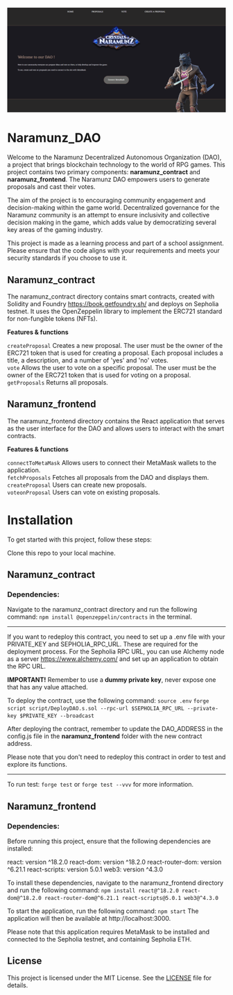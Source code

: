 ![NaramunzDAO](./naramunz_frontend/src/img/NaramunzDAO.png)

# Naramunz_DAO

Welcome to the Naramunz Decentralized Autonomous Organization (DAO), a project that brings blockchain technology to the world of RPG games. This project contains two primary components: **naramunz_contract** and **naramunz_frontend**.
The Naramunz DAO empowers users to generate proposals and cast their votes.

The aim of the project is to encouraging community engagement and decision-making within the game world. Decentralized governance for the Naramunz community is an attempt to ensure inclusivity and collective decision making in the game, which adds value by democratizing several key areas of the gaming industry.

This project is made as a learning process and part of a school assignment. Please ensure that the code aligns with your requirements and meets your security standards if you choose to use it.

## Naramunz_contract

The naramunz_contract directory contains smart contracts, created with Solidity and Foundry https://book.getfoundry.sh/ and deploys on Sepholia testnet. It uses the OpenZeppelin library to implement the ERC721 standard for non-fungible tokens (NFTs).

**Features & functions**

`createProposal` Creates a new proposal. The user must be the owner of the ERC721 token that is used for creating a proposal. Each proposal includes a title, a description, and a number of 'yes' and 'no' votes.  
`vote` Allows the user to vote on a specific proposal. The user must be the owner of the ERC721 token that is used for voting on a proposal.  
`getProposals` Returns all proposals.

## Naramunz_frontend

The naramunz_frontend directory contains the React application that serves as the user interface for the DAO and allows users to interact with the smart contracts.

**Features & functions**

`connectToMetaMask` Allows users to connect their MetaMask wallets to the application.  
`fetchProposals` Fetches all proposals from the DAO and displays them.  
`createProposal` Users can create new proposals.  
`voteonProposal` Users can vote on existing proposals.

# Installation

To get started with this project, follow these steps:

Clone this repo to your local machine.

## Naramunz_contract

### Dependencies:

Navigate to the naramunz_contract directory and run the following command: `npm install @openzeppelin/contracts` in the terminal.

---

If you want to redeploy this contract, you need to set up a .env file with your PRIVATE_KEY and SEPHOLIA_RPC_URL. These are required for the deployment process. For the Sepholia RPC URL, you can use Alchemy node as a server https://www.alchemy.com/ and set up an application to obtain the RPC URL.

**IMPORTANT!** Remember to use a **dummy private key**, never expose one that has any value attached.

To deploy the contract, use the following command: `source .env` `forge script script/DeployDAO.s.sol --rpc-url $SEPHOLIA_RPC_URL --private-key $PRIVATE_KEY --broadcast`

After deploying the contract, remember to update the DAO_ADDRESS in the config.js file in the **naramunz_frontend** folder with the new contract address.

Please note that you don't need to redeploy this contract in order to test and explore its functions.

---

To run test: `forge test` or `forge test --vvv` for more information.

## Naramunz_frontend

### Dependencies:

Before running this project, ensure that the following dependencies are installed:

react: version ^18.2.0
react-dom: version ^18.2.0
react-router-dom: version ^6.21.1
react-scripts: version 5.0.1
web3: version ^4.3.0

To install these dependencies, navigate to the naramunz_frontend directory and run the following command:
`npm install react@^18.2.0 react-dom@^18.2.0 react-router-dom@^6.21.1 react-scripts@5.0.1 web3@^4.3.0`

To start the application, run the following command:
`npm start`
The application will then be available at http://localhost:3000.

Please note that this application requires MetaMask to be installed and connected to the Sepholia testnet, and containing Sepholia ETH.

## License

This project is licensed under the MIT License. See the [LICENSE](./LICENSE) file for details.
